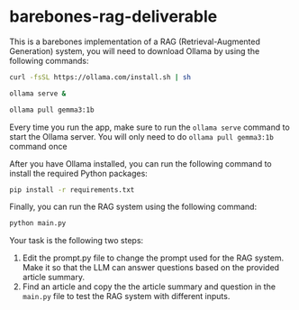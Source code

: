 # barebones-rag-deliverable

This is a barebones implementation of a RAG (Retrieval-Augmented Generation) system, you will need to download Ollama by using the following commands:

```bash
curl -fsSL https://ollama.com/install.sh | sh

ollama serve &

ollama pull gemma3:1b
```
Every time you run the app, make sure to run the `ollama serve` command to start the Ollama server. You will only need to do `ollama pull gemma3:1b` command once

After you have Ollama installed, you can run the following command to install the required Python packages:

```bash
pip install -r requirements.txt
```

Finally, you can run the RAG system using the following command:

```bash
python main.py
```

Your task is the following two steps:
1. Edit the prompt.py file to change the prompt used for the RAG system. Make it so that the LLM can answer questions based on the provided article summary.
2. Find an article and copy the  the article summary and question in the `main.py` file to test the RAG system with different inputs.